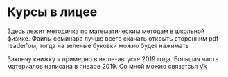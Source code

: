 # Курсы в лицее
Здесь лежит методичка по математическим методам в школьной физике. 
Файлы семинара лучше всего скачать  открыть сторонним pdf-reader'ом, тогда на зеленые буковки можно будет нажимать

Закончу книжку я примерно в июле-августе 2019 года. Большая часть материалов написана в январе 2019.
Со мной можно связатсья [Vk](vk.com/zuvla)
